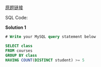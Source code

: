 [原题链接](https://leetcode-cn.com/problems/classes-more-than-5-students/)

SQL Code:

**Solution 1**

```sql
# Write your MySQL query statement below

SELECT class
FROM courses
GROUP BY class
HAVING COUNT(DISTINCT student) >= 5
```
